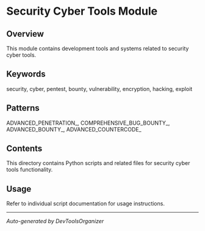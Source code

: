 # Security Cyber Tools Module

## Overview
This module contains development tools and systems related to security cyber tools.

## Keywords
security, cyber, pentest, bounty, vulnerability, encryption, hacking, exploit

## Patterns
ADVANCED_PENETRATION_, COMPREHENSIVE_BUG_BOUNTY_, ADVANCED_BOUNTY_, ADVANCED_COUNTERCODE_

## Contents
This directory contains Python scripts and related files for security cyber tools functionality.

## Usage
Refer to individual script documentation for usage instructions.

---
*Auto-generated by DevToolsOrganizer*
